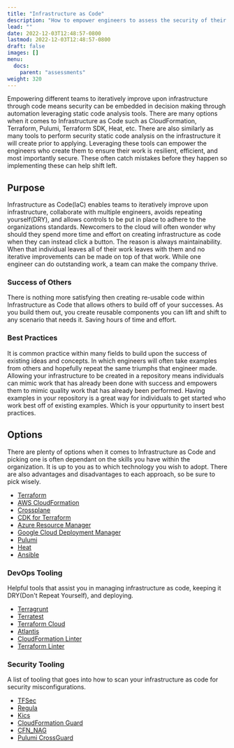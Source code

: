 ```yaml
---
title: "Infrastructure as Code"
description: "How to empower engineers to assess the security of their infrastructure."
lead: ""
date: 2022-12-03T12:48:57-0800
lastmod: 2022-12-03T12:48:57-0800
draft: false
images: []
menu:
  docs:
    parent: "assessments"
weight: 320
---
```


Empowering different teams to iteratively improve upon infrastructure through code means security can be embedded in decision making through automation leveraging static code analysis tools. There are many options when it comes to Infrastructure as Code such as CloudFormation, Terraform, Pulumi, Terraform SDK, Heat, etc. There are also similarly as many tools to perform security static code analysis on the infrastructure it will create prior to applying. Leveraging these tools can empower the engineers who create them to ensure their work is resilient, efficient, and most importantly secure. These often catch mistakes before they happen so implementing these can help shift left. 

## Purpose

Infrastructure as Code(IaC) enables teams to iteratively improve upon infrastructure, collaborate with multiple engineers, avoids repeating yourself(DRY), and allows controls to be put in place to adhere to the organizations standards. Newcomers to the cloud will often wonder why should they spend more time and effort on creating infrastructure as code when they can instead click a button. The reason is always maintainability. When that individual leaves all of their work leaves with them and no iterative improvements can be made on top of that work. While one engineer can do outstanding work, a team can make the company thrive. 

### Success of Others

There is nothing more satisfying then creating re-usable code within Infrastructure as Code that allows others to build off of your successes. As you build them out, you create reusable components you can lift and shift to any scenario that needs it. Saving hours of time and effort. 

### Best Practices

It is common practice within many fields to build upon the success of existing ideas and concepts. In which engineers will often take examples from others and hopefully repeat the same triumphs that engineer made. Allowing your infrastructure to be created in a repository means individuals can mimic work that has already been done with success and empowers them to mimic quality work that has already been performed. Having examples in your repository is a great way for individuals to get started who work best off of existing examples. Which is your oppurtunity to insert best practices. 

## Options

There are plenty of options when it comes to Infrastructure as Code and picking one is often dependant on the skills you have within the organization. It is up to you as to which technology you wish to adopt. There are also advantages and disadvantages to each approach, so be sure to pick wisely. 

- [Terraform](https://www.terraform.io/)
- [AWS CloudFormation](https://docs.aws.amazon.com/AWSCloudFormation/latest/UserGuide/Welcome.html)
- [Crossplane](https://www.crossplane.io/)
- [CDK for Terraform](https://developer.hashicorp.com/terraform/cdktf)
- [Azure Resource Manager](https://learn.microsoft.com/en-us/azure/azure-resource-manager/management/overview)
- [Google Cloud Deployment Manager](https://cloud.google.com/deployment-manager/docs)
- [Pulumi](https://www.pulumi.com/)
- [Heat](https://wiki.openstack.org/wiki/Heat)
- [Ansible](https://www.ansible.com/)

### DevOps Tooling

Helpful tools that assist you in managing infrastructure as code, keeping it DRY(Don't Repeat Yourself), and deploying.

- [Terragrunt](https://terragrunt.gruntwork.io/)
- [Terratest](https://terratest.gruntwork.io/)
- [Terraform Cloud](https://cloud.hashicorp.com/products/terraform)
- [Atlantis](https://www.runatlantis.io/)
- [CloudFormation Linter](https://github.com/aws-cloudformation/cfn-lint)
- [Terraform Linter](https://github.com/terraform-linters/tflint)

### Security Tooling

A list of tooling that goes into how to scan your infrastructure as code for security misconfigurations.

- [TFSec](https://github.com/tfsec/tfsec)
- [Regula](https://github.com/fugue/regula)
- [Kics](https://github.com/corneliusweig/kics)
- [CloudFormation Guard](https://github.com/aws-cloudformation/cloudformation-guard)
- [CFN_NAG](https://github.com/stelligent/cfn_nag)
- [Pulumi CrossGuard](https://www.pulumi.com/docs/guides/crossguard/overview/)
